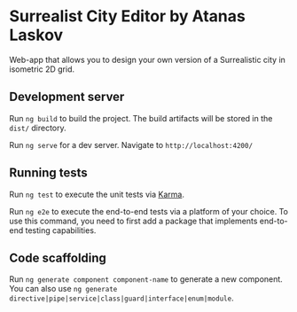 # Surrealist City Editor by Atanas Laskov

Web-app that allows you to design your own version of a Surrealistic city in isometric 2D grid. 

## Development server

Run `ng build` to build the project. The build artifacts will be stored in the `dist/` directory.

Run `ng serve` for a dev server. Navigate to `http://localhost:4200/`

## Running tests

Run `ng test` to execute the unit tests via [Karma](https://karma-runner.github.io).

Run `ng e2e` to execute the end-to-end tests via a platform of your choice.
To use this command, you need to first add a package that implements end-to-end testing capabilities.

## Code scaffolding

Run `ng generate component component-name` to generate a new component.
You can also use `ng generate directive|pipe|service|class|guard|interface|enum|module`.
